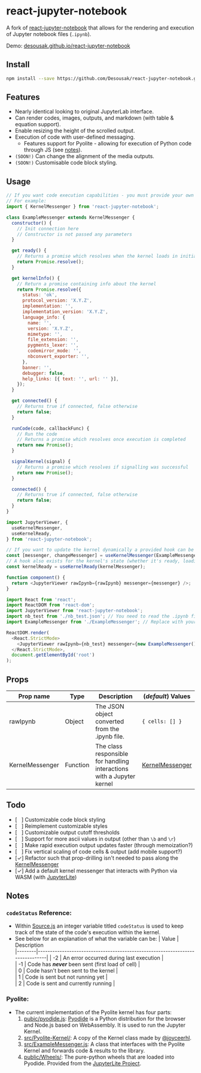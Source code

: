 # react-jupyter-notebook

A fork of <a href="https://github.com/Joeyonng/react-jupyter-notebook">react-jupyter-notebook</a> that allows for the rendering and execution of Jupyter notebook files (`.ipynb`).

Demo: <a href="https://desousak.github.io/react-jupyter-notebook">desousak.github.io/react-jupyter-notebook</a>

## Install

```bash
npm install --save https://github.com/Desousak/react-jupyter-notebook.git
```

## Features

- Nearly identical looking to original JupyterLab interface.
- Can render codes, images, outputs, and markdown (with table & equation support).
- Enable resizing the height of the scrolled output.
- Execution of code with user-defined messaging.
  - Features support for Pyolite - allowing for execution of Python code through JS (see [notes](#pyolite)).
- `(SOON!)` Can change the alignment of the media outputs.
- `(SOON!)` Customisable code block styling.

## Usage

```javascript
// If you want code execution capabilities - you must provide your own connection code
// For example:
import { KernelMessenger } from 'react-jupyter-notebook';

class ExampleMessenger extends KernelMessenger {
  constructor() {
    // Init connection here
    // Constructor is not passed any parameters
  }

  get ready() {
    // Returns a promise which resolves when the kernel loads in initially
    return Promise.resolve();
  }

  get kernelInfo() {
    // Return a promise containing info about the kernel
    return Promise.resolve({
      status: 'ok',
      protocol_version: 'X.Y.Z',
      implementation: '',
      implementation_version: 'X.Y.Z',
      language_info: {
        name: '',
        version: 'X.Y.Z',
        mimetype: '',
        file_extension: '',
        pygments_lexer: '',
        codemirror_mode: '',
        nbconvert_exporter: '',
      },
      banner: '',
      debugger: false,
      help_links: [{ text: '', url: '' }],
    });
  }

  get connected() {
    // Returns true if connected, false otherwise
    return false;
  }

  runCode(code, callbackFunc) {
    // Run the code
    // Returns a promise which resolves once execution is completed
    return new Promise();
  }

  signalKernel(signal) {
    // Returns a promise which resolves if signalling was successful
    return new Promise();
  }

  connected() {
    // Returns true if connected, false otherwise
    return false;
  }
}
```

```javascript
import JupyterViewer, {
  useKernelMessenger,
  useKernelReady,
} from 'react-jupyter-notebook';

// If you want to update the kernel dynamically a provided hook can be used
const [messenger, changeMessenger] = useKernelMessenger(ExampleMessenger);
// A hook also exists for the kernel's state (whether it's ready, loading, or disconnected)
const kernelReady = useKernelReady(kernelMessenger);

function component() {
  return <JupyterViewer rawIpynb={rawIpynb} messenger={messenger} />;
}
```

```javascript
import React from 'react';
import ReactDOM from 'react-dom';
import JupyterViewer from 'react-jupyter-notebook';
import nb_test from './nb_test.json'; // You need to read the .ipynb file into a JSON Object.
import ExampleMessenger from './ExampleMessenger'; // Replace with your own messenger class

ReactDOM.render(
  <React.StrictMode>
    <JupyterViewer rawIpynb={nb_test} messenger={new ExampleMessenger()} />
  </React.StrictMode>,
  document.getElementById('root')
);
```



## Props

| Prop name       | Type     | Description                                                           | (_default_) Values                          |
| --------------- | -------- | --------------------------------------------------------------------- | ------------------------------------------- |
| rawIpynb        | Object   | The JSON object converted from the .ipynb file.                       | `{ cells: [] }`                             |
| KernelMessenger | Function | The class responsible for handling interactions with a Jupyter kernel | [KernelMessenger](src/lib/JupyterViewer.js) |

## Todo

- [ &nbsp; ] Customizable code block styling
- [ &nbsp; ] Reimplement customizable styles
- [ &nbsp; ] Customizable output cutoff thresholds
- [ &nbsp; ] Support for more ascii values in output (other than `\b` and `\r`)
- [ &nbsp; ] Make rapid execution output updates faster (through memoization?)
- [ &nbsp; ] Fix vertical scaling of code cells & output (add mobile support?)
- [✓] Refactor such that prop-drilling isn't needed to pass along the [KernelMessenger](src/lib/JupyterViewer.js)
- [✓] Add a default kernel messenger that interacts with Python via WASM (with <a href="https://github.com/jupyterlite/jupyterlite">JupyterLite</a>)

## Notes

### `codeStatus` Reference:

- Within [Source.js](src/lib/Source.js) an integer variable titled `codeStatus` is used to keep track of the state of the code's execution within the kernel.
- See below for an explanation of what the variable can be:
  | Value | Description  
  |--------|------------------------------------------------------------------------------|
  | -2 | An error occurred during last execution |  
  | -1 | Code has **_never_** been sent (first load of cell) |  
  | 0 | Code hasn't been sent to the kernel |  
  | 1 | Code is sent but not running yet |  
  | 2 | Code is sent and currently running |

### Pyolite:

- The current implementation of the Pyolite kernel has four parts:
  1. [pubic/pyodide.js](pubic/pyodide.js): [Pyodide](https://pyodide.org/en/stable/) is a Python distribution for the browser and Node.js based on WebAssembly. It is used to run the Jupyter Kernel.
  2. [src/Pyolite-Kernel/](src/pyolite-kernel/): A copy of the Kernel class made by [@joyceerhl](https://github.com/joyceerhl/vscode-pyolite).
  3. [src/ExampleMessenger.js](src/ExampleMessenger.js): A class that interfaces with the Pyolite Kernel and forwards code & results to the library.
  4. [public/Wheels/](public/wheels/): The pure-python wheels that are loaded into Pyodide. Provided from the [JupyterLite Project](https://github.com/jupyterlite/jupyterlite).

